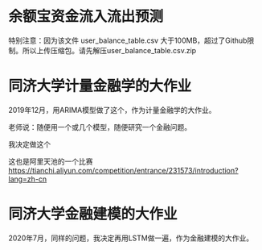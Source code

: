 # 余额宝资金流入流出预测

特别注意：因为该文件 user_balance_table.csv 大于100MB，超过了Github限制。所以上传压缩包。请先解压user_balance_table.csv.zip

# 同济大学计量金融学的大作业
2019年12月，用ARIMA模型做了这个，作为计量金融学的大作业。

老师说：随便用一个或几个模型，随便研究一个金融问题。

我决定做这个

这也是阿里天池的一个比赛  https://tianchi.aliyun.com/competition/entrance/231573/introduction?lang=zh-cn

# 同济大学金融建模的大作业
2020年7月，同样的问题，我决定再用LSTM做一遍，作为金融建模的大作业。
